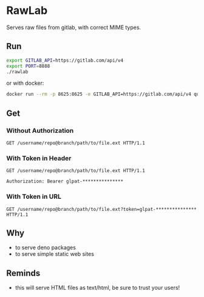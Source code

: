 # RawLab

Serves raw files from gitlab, with correct MIME types.

## Run

```bash
export GITLAB_API=https://gitlab.com/api/v4
export PORT=8888
./rawlab
```

or with docker:

```bash
docker run --rm -p 8625:8625 -e GITLAB_API=https://gitlab.com/api/v4 quay.io/oott123/rawlab:master
```

## Get

### Without Authorization

```http request
GET /username/repo@branch/path/to/file.ext HTTP/1.1
```
### With Token in Header

```http request
GET /username/repo@branch/path/to/file.ext HTTP/1.1

Authorization: Bearer glpat-***************
```

### With Token in URL

```http request
GET /username/repo@branch/path/to/file.ext?token=glpat-*************** HTTP/1.1
```

## Why

* to serve deno packages
* to serve simple static web sites

## Reminds

* this will serve HTML files as text/html, be sure to trust your users!